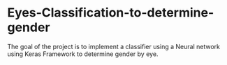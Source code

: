 # Eyes-Classification-to-determine-gender
The goal of the project is to implement a classifier using a Neural network using Keras Framework to determine gender by eye.
